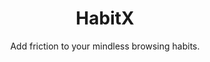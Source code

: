 <h1 align="center">HabitX</h1>

<p align="center">
  Add friction to your mindless browsing habits.
</p>

